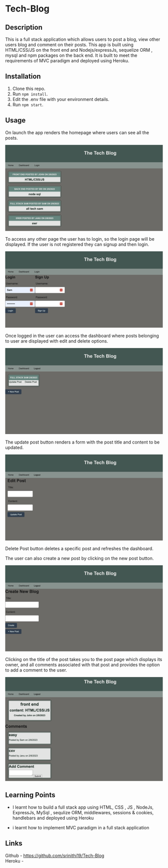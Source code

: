 # Tech-Blog

## Description

This is a full stack application which allows users to post a blog, view other users blog and comment on their posts. This app is built using HTML/CSS/JS on the front end and Nodejs/expressJs, sequelize ORM , mysql and npm packages on the back end. It is built to meet the requirements of MVC paradigm and deployed using Heroku.

## Installation

1. Clone this repo.
2. Run `npm install`.
3. Edit the .env file with your environment details.
4. Run `npm start`.

## Usage

 On launch the app renders the homepage where users can see all the posts.

![homepage](./images/homepage.png)

To access any other page the user has to login, so the login page will be displayed. If the user is not registered they can signup and then login.

![login](./images/login.png)

Once logged in the user can access the dashboard where posts belonging to user are displayed with edit and delete options. 

![dashboard](./images/dashboard.png)

The update post button renders a form with the post title and content to be updated.

![editpost](./images/editpost.png)

Delete Post button deletes a specific post and refreshes the dashboard.

The user can also create a new post by clicking on the new post button.

![createpost](./images/createpost.png)

Clicking on the title of the post takes you to the post page which displays its owner, and all comments associated with that post and provides the option to add a comment to the user.

![comments](./images/comments.png)

## Learning Points

* I learnt how to build a full stack app using HTML, CSS , JS , NodeJs, ExpressJs, MySql , sequlize ORM, middlewares, sessions & cookies, handlebars and deployed using Heroku

* i learnt how to implement MVC paradigm in a full stack application

## Links

Github - https://github.com/srinithi19/Tech-Blog <br>
Heroku - 





